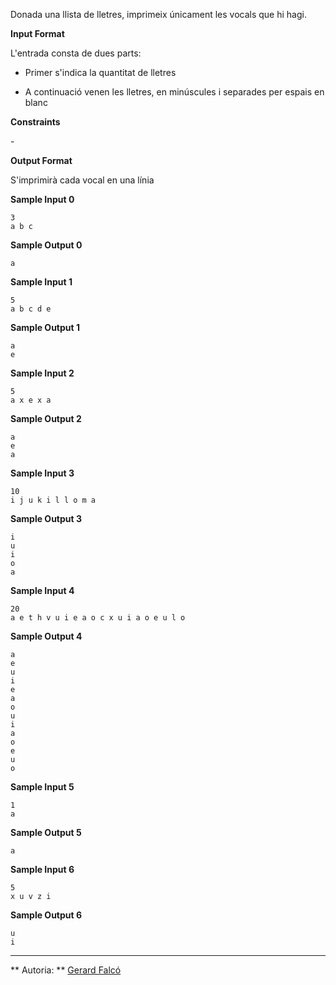 Donada una llista de lletres, imprimeix únicament les vocals que hi
hagi.

**Input Format**

L'entrada consta de dues parts:

  - Primer s'indica la quantitat de lletres

  - A continuació venen les lletres, en minúscules i separades per
    espais en blanc

**Constraints**

\-

**Output Format**

S'imprimirà cada vocal en una línia

**Sample Input 0**

    3
    a b c

**Sample Output 0**

``` 
a
```

**Sample Input 1**

    5
    a b c d e

**Sample Output 1**

    a
    e

**Sample Input 2**

    5
    a x e x a

**Sample Output 2**

    a
    e
    a

**Sample Input 3**

    10
    i j u k i l l o m a

**Sample Output 3**

    i
    u
    i
    o
    a

**Sample Input 4**

    20
    a e t h v u i e a o c x u i a o e u l o

**Sample Output 4**

    a
    e
    u
    i
    e
    a
    o
    u
    i
    a
    o
    e
    u
    o

**Sample Input 5**

    1
    a

**Sample Output 5**

``` 
a
```

**Sample Input 6**

    5
    x u v z i

**Sample Output 6**

    u
    i

----------

** Autoria: **
[Gerard Falcó](https://github.com/gerardfp)
